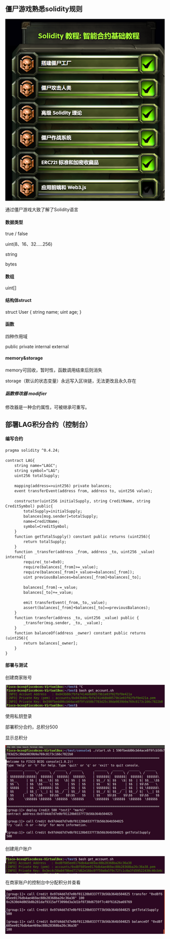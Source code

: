 ## 僵尸游戏熟悉solidity规则

![avatar](./assert/01.png)



通过僵尸游戏大致了解了Solidity语言

#### 数据类型

true / false

uint(8、16、32.....256)

string

bytes

#### 数组

uint[]

#### 结构体struct

 struct User {
      string name;
      uint age;
    }

#### 函数

四种作用域

public
private
internal
external

#### memory&storage

memory可回收，暂时性，函数调用结束后则消失

storage（默认的状态变量）永远写入区块链，无法更改且永久存在

##### 函数修改器 modifier

修改器是一种合约属性，可被继承可重写。



## 部署LAG积分合约（控制台）

#### 编写合约

```
pragma solidity ^0.4.24;

contract LAG{
    string name="LAGC";
    string symbol="LAG";
    uint256 totalSupply;
    
    mapping(address=>uint256) private balances;
    event transferEvent(address from, address to, uint256 value);
    
    constructor(uint256 initialSupply, string CreditName, string CreditSymbol) public{
        totalSupply=initialSupply;
        balances[msg.sender]=totalSupply;
        name=CreditName;
        symbol=CreditSymbol;
    }
    function getTotalSupply() constant public returns (uint256){
        return totalSupply;
    }
    function _transfer(address _from, address _to, uint256 _value) internal{
        require(_to!=0x0);
        require(balances[_from]>=_value);
        require(balances[_from]+_value>=balances[_from]);
        uint previousBalances=balances[_from]+balances[_to];
        
        balances[_from]-=_value;
        balances[_to]+=_value;
        
        emit transferEvent(_from,_to,_value);
        assert(balances[_from]+balances[_to]==previousBalances);
    }
    function transfer(address _to, uint256 _value) public {
		_transfer(msg.sender, _to, _value);
	}
    function balanceOf(address _owner) constant public returns (uint256){
        return balances[_owner];
    }
}
```

#### 部署与测试

创建商家账号

![avatar](./assert/host.png)

使用私钥登录

部署积分合约，总积分500

显示总积分

![avatar](./assert/02.jpg)



创建用户账户

![avatar](./assert/guest.png)



在商家账户的控制台中分配积分并查看

![avatar](./assert/03.png)

